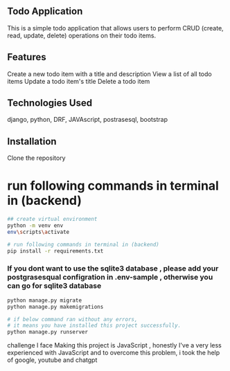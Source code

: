 ## Todo Application
This is a simple todo application that allows users to perform CRUD (create, read, update, delete) operations on their todo items.

## Features
Create a new todo item with a title and description
View a list of all todo items
Update a todo item's title
Delete a todo item

## Technologies Used
django, python, DRF, JAVAscript, postrasesql, bootstrap


## Installation
Clone the repository
# run following commands in terminal in (backend)


``` bash
## create virtual environment
python -m venv env
env\scripts\activate

# run following commands in terminal in (backend)
pip install -r requirements.txt
```

### If you dont want to use the sqlite3 database , please add your postgrasesqual configration in .env-sample , otherwise you can go for sqlite3 database
``` bash
python manage.py migrate
python manage.py makemigrations
```

``` bash
# if below command ran without any errors, 
# it means you have installed this project successfully.
python manage.py runserver
```

challenge I face Making this project is JavaScript , honestly I've a very less experienced with JavaScript and to overcome this problem, i took the help of google, youtube and chatgpt